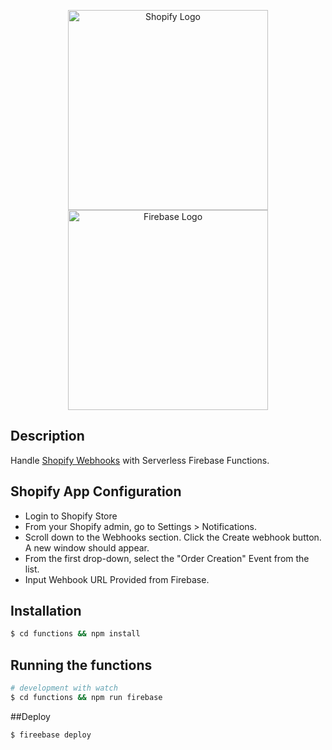 <p align="center">
<a href="https://shopify.com/" target="blank"><img src="https://cdn.shopify.com/shopifycloud/brochure/assets/brand-assets/shopify-logo-main-8ee1e0052baf87fd9698ceff7cbc01cc36a89170212ad227db3ff2706e89fd04.svg" width="320" alt="Shopify Logo" /></a>
<a href="https://firebase.google.com/" target="blank"><img src="https://firebase.google.com/images/brand-guidelines/logo-built_white.png" width="320" alt="Firebase Logo" /></a>
</p>

## Description

Handle [Shopify Webhooks](https://github.com/nestjs/nest) with Serverless Firebase Functions.

## Shopify App Configuration

- Login to Shopify Store
- From your Shopify admin, go to Settings > Notifications.
- Scroll down to the Webhooks section. Click the Create webhook button. A new window should appear.
- From the first drop-down, select the "Order Creation" Event from the list.
- Input Wehbook URL Provided from Firebase.

## Installation

```bash
$ cd functions && npm install
```

## Running the functions

```bash
# development with watch
$ cd functions && npm run firebase
```

##Deploy
```bash
$ fireebase deploy
```
